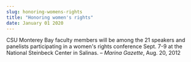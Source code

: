 ```yaml
---
slug: honoring-womens-rights
title: "Honoring women's rights"
date: January 01 2020
---
```


<p>CSU Monterey Bay faculty members will be among the 21 speakers and panelists participating in a women's rights conference Sept. 7-9 at the National Steinbeck Center in Salinas. – <em>Marina Gazette</em>, Aug. 20, 2012
</p>
